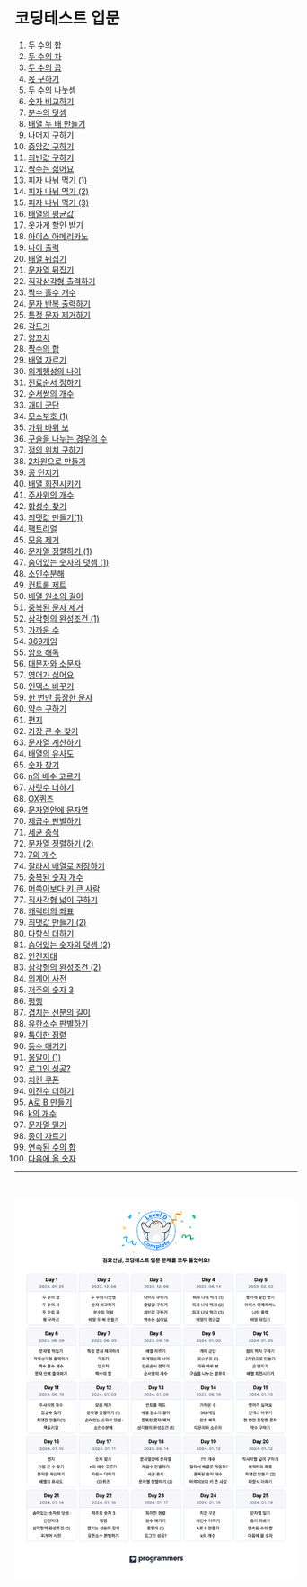 # 코딩테스트 입문

1. <a href="https://school.programmers.co.kr/learn/courses/30/lessons/120802" target="_blank">두 수의 합</a>
2. <a href="https://school.programmers.co.kr/learn/courses/30/lessons/120803" target="_blank">두 수의 차</a>
3. <a href="https://school.programmers.co.kr/learn/courses/30/lessons/120804" target="_blank">두 수의 곱</a>
4. <a href="https://school.programmers.co.kr/learn/courses/30/lessons/120805" target="_blank">몫 구하기</a>
5. <a href="https://school.programmers.co.kr/learn/courses/30/lessons/120806" target="_blank">두 수의 나눗셈</a>
6. <a href="https://school.programmers.co.kr/learn/courses/30/lessons/120807" target="_blank">숫자 비교하기</a>
7. <a href="https://school.programmers.co.kr/learn/courses/30/lessons/120808" target="_blank">분수의 덧셈</a>
8. <a href="https://school.programmers.co.kr/learn/courses/30/lessons/120809" target="_blank">배열 두 배 만들기</a>
9. <a href="https://school.programmers.co.kr/learn/courses/30/lessons/120810" target="_blank">나머지 구하기</a>
10. <a href="https://school.programmers.co.kr/learn/courses/30/lessons/120811" target="_blank">중앙값 구하기</a>
11. <a href="https://school.programmers.co.kr/learn/courses/30/lessons/120812" target="_blank">최빈값 구하기</a>
12. <a href="https://school.programmers.co.kr/learn/courses/30/lessons/120813" target="_blank">짝수는 싫어요</a>
13. <a href="https://school.programmers.co.kr/learn/courses/30/lessons/120814" target="_blank">피자 나눠 먹기 (1)</a>
14. <a href="https://school.programmers.co.kr/learn/courses/30/lessons/120815" target="_blank">피자 나눠 먹기 (2)</a>
15. <a href="https://school.programmers.co.kr/learn/courses/30/lessons/120816" target="_blank">피자 나눠 먹기 (3)</a>
16. <a href="https://school.programmers.co.kr/learn/courses/30/lessons/120817" target="_blank">배열의 평균값</a>
17. <a href="https://school.programmers.co.kr/learn/courses/30/lessons/120818" target="_blank">옷가게 할인 받기</a>
18. <a href="https://school.programmers.co.kr/learn/courses/30/lessons/120819" target="_blank">아이스 아메리카노</a>
19. <a href="https://school.programmers.co.kr/learn/courses/30/lessons/120820" target="_blank">나이 출력</a>
20. <a href="https://school.programmers.co.kr/learn/courses/30/lessons/120821" target="_blank">배열 뒤집기</a>
21. <a href="https://school.programmers.co.kr/learn/courses/30/lessons/120822" target="_blank">문자열 뒤집기</a>
22. <a href="https://school.programmers.co.kr/learn/courses/30/lessons/120823" target="_blank">직각삼각형 출력하기</a>
23. <a href="https://school.programmers.co.kr/learn/courses/30/lessons/120824" target="_blank">짝수 홀수 개수</a>
24. <a href="https://school.programmers.co.kr/learn/courses/30/lessons/120825" target="_blank">문자 반복 출력하기</a>
25. <a href="https://school.programmers.co.kr/learn/courses/30/lessons/120826" target="_blank">특정 문자 제거하기</a>
26. <a href="https://school.programmers.co.kr/learn/courses/30/lessons/120829" target="_blank">각도기</a>
27. <a href="https://school.programmers.co.kr/learn/courses/30/lessons/120830" target="_blank">양꼬치</a>
28. <a href="https://school.programmers.co.kr/learn/courses/30/lessons/120831" target="_blank">짝수의 합</a>
29. <a href="https://school.programmers.co.kr/learn/courses/30/lessons/120833" target="_blank">배열 자르기</a>
30. <a href="https://school.programmers.co.kr/learn/courses/30/lessons/120834" target="_blank">외계행성의 나이</a>
31. <a href="https://school.programmers.co.kr/learn/courses/30/lessons/120835" target="_blank">진료순서 정하기</a>
32. <a href="https://school.programmers.co.kr/learn/courses/30/lessons/120836" target="_blank">순서쌍의 개수</a>
33. <a href="https://school.programmers.co.kr/learn/courses/30/lessons/120837" target="_blank">개미 군단</a>
34. <a href="https://school.programmers.co.kr/learn/courses/30/lessons/120838" target="_blank">모스부호 (1)</a>
35. <a href="https://school.programmers.co.kr/learn/courses/30/lessons/120839" target="_blank">가위 바위 보</a>
36. <a href="https://school.programmers.co.kr/learn/courses/30/lessons/120840" target="_blank">구슬을 나누는 경우의 수</a>
37. <a href="https://school.programmers.co.kr/learn/courses/30/lessons/120841" target="_blank">점의 위치 구하기</a>
38. <a href="https://school.programmers.co.kr/learn/courses/30/lessons/120842" target="_blank">2차원으로 만들기</a>
39. <a href="https://school.programmers.co.kr/learn/courses/30/lessons/120843" target="_blank">공 던지기</a>
40. <a href="https://school.programmers.co.kr/learn/courses/30/lessons/120844" target="_blank">배열 회전시키기</a>
41. <a href="https://school.programmers.co.kr/learn/courses/30/lessons/120845" target="_blank">주사위의 개수</a>
42. <a href="https://school.programmers.co.kr/learn/courses/30/lessons/120846" target="_blank">합성수 찾기</a>
43. <a href="https://school.programmers.co.kr/learn/courses/30/lessons/120847" target="_blank">최댓값 만들기(1)</a>
44. <a href="https://school.programmers.co.kr/learn/courses/30/lessons/120848" target="_blank">팩토리얼</a>
45. <a href="https://school.programmers.co.kr/learn/courses/30/lessons/120849" target="_blank">모음 제거</a>
46. <a href="https://school.programmers.co.kr/learn/courses/30/lessons/120850" target="_blank">문자열 정렬하기 (1)</a>
47. <a href="https://school.programmers.co.kr/learn/courses/30/lessons/120851" target="_blank">숨어있는 숫자의 덧셈 (1)</a>
48. <a href="https://school.programmers.co.kr/learn/courses/30/lessons/120852" target="_blank">소인수분해</a>
49. <a href="https://school.programmers.co.kr/learn/courses/30/lessons/120853" target="_blank">컨트롤 제트</a>
50. <a href="https://school.programmers.co.kr/learn/courses/30/lessons/120854" target="_blank">배열 원소의 길이</a>
51. <a href="https://school.programmers.co.kr/learn/courses/30/lessons/120888" target="_blank">중복된 문자 제거</a>
52. <a href="https://school.programmers.co.kr/learn/courses/30/lessons/120889" target="_blank">삼각형의 완성조건 (1)</a>
53. <a href="https://school.programmers.co.kr/learn/courses/30/lessons/120890" target="_blank">가까운 수</a>
54. <a href="https://school.programmers.co.kr/learn/courses/30/lessons/120891" target="_blank">369게임</a>
55. <a href="https://school.programmers.co.kr/learn/courses/30/lessons/120892" target="_blank">암호 해독</a>
56. <a href="https://school.programmers.co.kr/learn/courses/30/lessons/120893" target="_blank">대문자와 소문자</a>
57. <a href="https://school.programmers.co.kr/learn/courses/30/lessons/120894" target="_blank">영어가 싫어요</a>
58. <a href="https://school.programmers.co.kr/learn/courses/30/lessons/120895" target="_blank">인덱스 바꾸기</a>
59. <a href="https://school.programmers.co.kr/learn/courses/30/lessons/120896" target="_blank">한 번만 등장한 문자</a>
60. <a href="https://school.programmers.co.kr/learn/courses/30/lessons/120897" target="_blank">약수 구하기</a>
61. <a href="https://school.programmers.co.kr/learn/courses/30/lessons/120898" target="_blank">편지</a>
62. <a href="https://school.programmers.co.kr/learn/courses/30/lessons/120899" target="_blank">가장 큰 수 찾기</a>
63. <a href="https://school.programmers.co.kr/learn/courses/30/lessons/120902" target="_blank">문자열 계산하기</a>
64. <a href="https://school.programmers.co.kr/learn/courses/30/lessons/120903" target="_blank">배열의 유사도</a>
65. <a href="https://school.programmers.co.kr/learn/courses/30/lessons/120904" target="_blank">숫자 찾기</a>
66. <a href="https://school.programmers.co.kr/learn/courses/30/lessons/120905" target="_blank">n의 배수 고르기</a>
67. <a href="https://school.programmers.co.kr/learn/courses/30/lessons/120906" target="_blank">자릿수 더하기</a>
68. <a href="https://school.programmers.co.kr/learn/courses/30/lessons/120907" target="_blank">OX퀴즈</a>
69. <a href="https://school.programmers.co.kr/learn/courses/30/lessons/120908" target="_blank">문자열안에 문자열</a>
70. <a href="https://school.programmers.co.kr/learn/courses/30/lessons/120909" target="_blank">제곱수 판별하기</a>
71. <a href="https://school.programmers.co.kr/learn/courses/30/lessons/120910" target="_blank">세균 증식</a>
72. <a href="https://school.programmers.co.kr/learn/courses/30/lessons/120911" target="_blank">문자열 정렬하기 (2)</a>
73. <a href="https://school.programmers.co.kr/learn/courses/30/lessons/120912" target="_blank">7의 개수</a>
74. <a href="https://school.programmers.co.kr/learn/courses/30/lessons/120913" target="_blank">잘라서 배열로 저장하기</a>
75. <a href="https://school.programmers.co.kr/learn/courses/30/lessons/120583" target="_blank">중복된 숫자 개수</a>
76. <a href="https://school.programmers.co.kr/learn/courses/30/lessons/120585" target="_blank">머쓱이보다 키 큰 사람</a>
77. <a href="https://school.programmers.co.kr/learn/courses/30/lessons/120860" target="_blank">직사각형 넓이 구하기</a>
78. <a href="https://school.programmers.co.kr/learn/courses/30/lessons/120861" target="_blank">캐릭터의 좌표</a>
79. <a href="https://school.programmers.co.kr/learn/courses/30/lessons/120862" target="_blank">최댓값 만들기 (2)</a>
80. <a href="https://school.programmers.co.kr/learn/courses/30/lessons/120863" target="_blank">다항식 더하기</a>
81. <a href="https://school.programmers.co.kr/learn/courses/30/lessons/120864" target="_blank">숨어있는 숫자의 덧셈 (2)</a>
82. <a href="https://school.programmers.co.kr/learn/courses/30/lessons/120866" target="_blank">안전지대</a>
83. <a href="https://school.programmers.co.kr/learn/courses/30/lessons/120868" target="_blank">삼각형의 완성조건 (2)</a>
84. <a href="https://school.programmers.co.kr/learn/courses/30/lessons/120869" target="_blank">외계어 사전</a>
85. <a href="https://school.programmers.co.kr/learn/courses/30/lessons/120871" target="_blank">저주의 숫자 3</a>
86. <a href="https://school.programmers.co.kr/learn/courses/30/lessons/120875" target="_blank">평행</a>
87. <a href="https://school.programmers.co.kr/learn/courses/30/lessons/120876" target="_blank">겹치는 선분의 길이</a>
88. <a href="https://school.programmers.co.kr/learn/courses/30/lessons/120878" target="_blank">유한소수 판별하기</a>
89. <a href="https://school.programmers.co.kr/learn/courses/30/lessons/120880" target="_blank">특이한 정렬</a>
90. <a href="https://school.programmers.co.kr/learn/courses/30/lessons/120882" target="_blank">등수 매기기</a>
91. <a href="https://school.programmers.co.kr/learn/courses/30/lessons/120956" target="_blank">옹알이 (1)</a>
92. <a href="https://school.programmers.co.kr/learn/courses/30/lessons/120883" target="_blank">로그인 성공?</a>
93. <a href="https://school.programmers.co.kr/learn/courses/30/lessons/120884" target="_blank">치킨 쿠폰</a>
94. <a href="https://school.programmers.co.kr/learn/courses/30/lessons/120885" target="_blank">이진수 더하기</a>
95. <a href="https://school.programmers.co.kr/learn/courses/30/lessons/120886" target="_blank">A로 B 만들기</a>
96. <a href="https://school.programmers.co.kr/learn/courses/30/lessons/120887" target="_blank">k의 개수</a>
97. <a href="https://school.programmers.co.kr/learn/courses/30/lessons/120921" target="_blank">문자열 밀기</a>
98. <a href="https://school.programmers.co.kr/learn/courses/30/lessons/120922" target="_blank">종이 자르기</a>
99. <a href="https://school.programmers.co.kr/learn/courses/30/lessons/120923" target="_blank">연속된 수의 합</a>
100. <a href="https://school.programmers.co.kr/learn/courses/30/lessons/120924" target="_blank">다음에 올 숫자</a>

---

<br />

![입문 캘린더](success.png)
